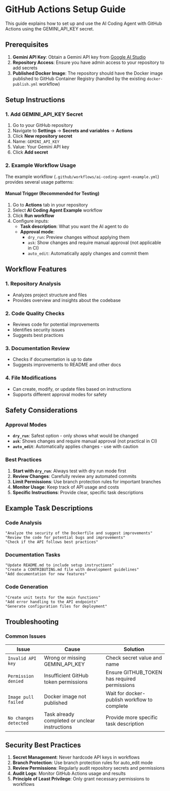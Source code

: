 # GitHub Actions Setup Guide

This guide explains how to set up and use the AI Coding Agent with GitHub Actions using the GEMINI_API_KEY secret.

## Prerequisites

1. **Gemini API Key**: Obtain a Gemini API key from [Google AI Studio](https://aistudio.google.com/)
2. **Repository Access**: Ensure you have admin access to your repository to add secrets
3. **Published Docker Image**: The repository should have the Docker image published to GitHub Container Registry (handled by the existing `docker-publish.yml` workflow)

## Setup Instructions

### 1. Add GEMINI_API_KEY Secret

1. Go to your GitHub repository
2. Navigate to **Settings** → **Secrets and variables** → **Actions**
3. Click **New repository secret**
4. Name: `GEMINI_API_KEY`
5. Value: Your Gemini API key
6. Click **Add secret**

### 2. Example Workflow Usage

The example workflow (`.github/workflows/ai-coding-agent-example.yml`) provides several usage patterns:

#### Manual Trigger (Recommended for Testing)

1. Go to **Actions** tab in your repository
2. Select **AI Coding Agent Example** workflow
3. Click **Run workflow**
4. Configure inputs:
   - **Task description**: What you want the AI agent to do
   - **Approval mode**: 
     - `dry_run`: Preview changes without applying them
     - `ask`: Show changes and require manual approval (not applicable in CI)
     - `auto_edit`: Automatically apply changes and commit them

## Workflow Features

### 1. Repository Analysis
- Analyzes project structure and files
- Provides overview and insights about the codebase

### 2. Code Quality Checks
- Reviews code for potential improvements
- Identifies security issues
- Suggests best practices

### 3. Documentation Review
- Checks if documentation is up to date
- Suggests improvements to README and other docs

### 4. File Modifications
- Can create, modify, or update files based on instructions
- Supports different approval modes for safety

## Safety Considerations

### Approval Modes

- **`dry_run`**: Safest option - only shows what would be changed
- **`ask`**: Shows changes and require manual approval (not practical in CI)
- **`auto_edit`**: Automatically applies changes - use with caution

### Best Practices

1. **Start with `dry_run`**: Always test with dry run mode first
2. **Review Changes**: Carefully review any automated commits
3. **Limit Permissions**: Use branch protection rules for important branches
4. **Monitor Usage**: Keep track of API usage and costs
5. **Specific Instructions**: Provide clear, specific task descriptions

## Example Task Descriptions

### Code Analysis
```
"Analyze the security of the Dockerfile and suggest improvements"
"Review the code for potential bugs and improvements"
"Check if the API follows best practices"
```

### Documentation Tasks
```
"Update README.md to include setup instructions"
"Create a CONTRIBUTING.md file with development guidelines"
"Add documentation for new features"
```

### Code Generation
```
"Create unit tests for the main functions"
"Add error handling to the API endpoints"
"Generate configuration files for deployment"
```

## Troubleshooting

### Common Issues

| Issue | Cause | Solution |
|-------|--------|----------|
| `Invalid API key` | Wrong or missing GEMINI_API_KEY | Check secret value and name |
| `Permission denied` | Insufficient GitHub token permissions | Ensure GITHUB_TOKEN has required permissions |
| `Image pull failed` | Docker image not published | Wait for docker-publish workflow to complete |
| `No changes detected` | Task already completed or unclear instructions | Provide more specific task description |

## Security Best Practices

1. **Secret Management**: Never hardcode API keys in workflows
2. **Branch Protection**: Use branch protection rules for auto_edit mode
3. **Review Permissions**: Regularly audit repository secrets and permissions
4. **Audit Logs**: Monitor GitHub Actions usage and results
5. **Principle of Least Privilege**: Only grant necessary permissions to workflows
